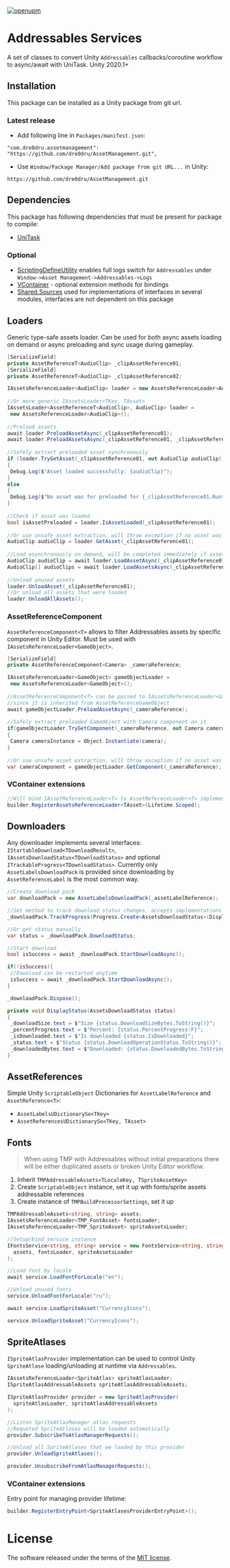 [![openupm](https://img.shields.io/npm/v/com.dre0dru.assetmanagement?label=openupm&registry_uri=https://package.openupm.com)](https://openupm.com/packages/com.dre0dru.assetmanagement/)
# Addressables Services
A set of classes to convert Unity `Addressables` callbacks/coroutine workflow to async/await with UniTask.
Unity 2020.1+


## Installation
This package can be installed as a Unity package from git url.

### Latest release
- Add following line in `Packages/manifest.json`:
```
"com.dre0dru.assetmanagement": "https://github.com/dre0dru/AssetManagement.git",
```
- Use `Window/Package Manager/Add package from git URL...` in Unity:
```
https://github.com/dre0dru/AssetManagement.git
```

## Dependencies
This package has following dependencies that must be present for package to compile:
- [UniTask](https://github.com/Cysharp/UniTask)

### Optional
- [ScriptingDefineUtility](https://github.com/Thundernerd/Unity3D-ScriptingDefineUtility) enables full logs switch for `Addressables` under `Window->Asset Management->Addressables->Logs`
- [VContainer](https://github.com/hadashiA/VContainer) - optional extension methods for bindings
- [Shared.Sources](https://github.com/dre0dru/Shared.Sources) used for implementations of  interfaces in several modules, interfaces are not dependent on this package

## Loaders
Generic type-safe assets loader.
Can be used for both async assets loading on demand or async preloading and sync usage during gameplay.
```csharp
[SerializeField]  
private AssetReferenceT<AudioClip> _clipAssetReference01;  
[SerializeField]  
private AssetReferenceT<AudioClip> _clipAssetReference02;

IAssetsReferenceLoader<AudioClip> loader = new AssetsReferenceLoader<AudioClip>();  
  
//Or more generic IAssetsLoader<TKey, TAsset>  
IAssetsLoader<AssetReferenceT<AudioClip>, AudioClip> loader =  
 new AssetsReferenceLoader<AudioClip>();  
  
//Preload assets  
await loader.PreloadAssetAsync(_clipAssetReference01);  
await loader.PreloadAssetsAsync(_clipAssetReference01, _clipAssetReference02);  
  
//Safely extract preloaded asset synchronously  
if (loader.TryGetAsset(_clipAssetReference01, out AudioClip audioClip))  
{  
 Debug.Log($"Asset loaded successfully: {audioClip}");  
}  
else  
{  
 Debug.Log($"No asset was for preloaded for {_clipAssetReference01.RuntimeKey}");  
}  
  
//Check if asset was loaded  
bool isAssetPreloaded = loader.IsAssetLoaded(_clipAssetReference01);  
  
//Or use unsafe asset extraction, will throw exception if no asset was preloaded  
AudioClip audioClip = loader.GetAsset(_clipAssetReference01);  
  
//Load asynchronously on demand, will be completed immediately if asset is already loaded
AudioClip audioClip = await loader.LoadAssetAsync(_clipAssetReference01);  
AudioClip[] audioClips = await loader.LoadAssetsAsync(_clipAssetReference01, _clipAssetReference02);  
  
//Unload unused assets  
loader.UnloadAsset(_clipAssetReference01);  
//Or unload all assets that were loaded  
loader.UnloadAllAssets();
```


### AssetReferenceComponent
`AssetReferenceComponent<T>` allows to filter Addressables assets by specific component in Unity Editor. Must be used with `IAssetsReferenceLoader<GameObject>`.
```csharp
[SerializeField]  
private AssetReferenceComponent<Camera> _cameraReference;

IAssetsReferenceLoader<GameObject> gameObjectLoader =  
 new AssetsReferenceLoader<GameObject>();  
  
//AssetReferenceComponent<T> can be passed to IAssetsReferenceLoader<GameObject>  
//since it is inherited from AssetReferenceGameObject  
await gameObjectLoader.PreloadAssetAsync(_cameraReference);  
  
//Safely extract preloaded GameObject with Camera component on it  
if(gameObjectLoader.TryGetComponent(_cameraReference, out Camera camera))  
{  
 Camera cameraInstance = Object.Instantiate(camera);  
}  
  
//Or use unsafe asset extraction, will throw exception if no asset was preloaded  
var cameraComponent = gameObjectLoader.GetComponent(_cameraReference);
```

### VContainer extensions
```csharp
//Will bind IAssetReferenceLoader<T> to AssetRefereceLoader<T> implementation
builder.RegisterAssetsReferenceLoader<TAsset>(Lifetime.Scoped);
```

## Downloaders
Any downloader implements several interfaces: `IStartableDownload<TDownloadResult>`,  
`IAssetsDownloadStatus<TDownloadStatus>` and optional ` ITrackableProgress<TDownloadStatus>`.
Currently only `AssetLabelsDownloadPack` is provided since downloading by `AssetReferenceLabel` is the most common way.
```csharp
//Create download pack
var downloadPack = new AssetLabelsDownloadPack(_assetLabelReference);

//Set method to track download status changes, accepts implementations of IProgress<T>
_downloadPack.TrackProgress(Progress.Create<AssetsDownloadStatus>(DisplayStatus));

//Or get status manually
var status = _downloadPack.DownloadStatus;

//Start download
bool isSuccess = await _downloadPack.StartDownloadAsync();

if(!isSuccess){
 //Download can be restarted anytime
 isSuccess = await _downloadPack.StartDownloadAsync();
}

_downloadPack.Dispose();
```

```csharp
private void DisplayStatus(AssetsDownloadStatus status)  
{  
 _downloadSize.text = $"Size {status.DownloadSizeBytes.ToString()}";  
 _percentProgress.text = $"Percent: {status.PercentProgress:F}";  
 _isDownloaded.text = $"Is downloaded {status.IsDownloaded}";  
 _status.text = $"Status {status.DownloadOperationStatus.ToString()}";  
 _downloadedBytes.text = $"Downloaded: {status.DownloadedBytes.ToString()}";  
}
```

## AssetReferences
Simple Unity `ScriptableObject` Dictionaries for `AssetLabelReference` and `AssetReference<T>`:
- `AssetLabelsUDictionarySo<TKey>`
- `AssetReferencesUDictionarySo<TKey, TAsset>`

## Fonts
> When using TMP with Addressables without initial preparations there will be either duplicated assets or broken Unity Editor workflow.

1. Inherit `TMPAddressableAssets<TLocaleKey, TSpriteAssetKey>`
2. Create `ScriptableObject` instance, set it up with fonts/sprite assets addressable references
3. Create instance of `TMPBuildProcessorSettings`, set it up
```csharp
TMPAddressableAssets<string, string> assets;
IAssetsReferenceLoader<TMP_FontAsset> fontsLoader;
IAssetsReferenceLoader<TMP_SpriteAsset> spriteAssetsLoader;

//Setup/bind service instance
IFontsService<string, string> service = new FontsService<string, string>(
  assets, fontsLoader, spriteAssetsLoader
);

//Load font by locale
await service.LoadFontForLocale("en");

//Unload unused fonts
service.UnloadFontForLocale("ru");

await service.LoadSpriteAsset("CurrencyIcons");

service.UnloadSpriteAsset("CurrencyIcons");

```

## SpriteAtlases
`ISpriteAtlasProvider`  implementation can be used to control Unity `SpriteAtlase` loading/unloading at runtime via `Addressables`.
```csharp
IAssetsReferenceLoader<SpriteAtlas> spriteAtlasLoader;  
ISpriteAtlasAddressableAssets spriteAtlasAddressableAssets;

ISpriteAtlasProvider provider = new SpriteAtlasProvider(
  spriteAtlasLoader, spriteAtlasAddressableAssets
);

//Listen SpriteAtlasManager atlas requests
//Requeted SpriteAtlases will be loaded automatically
provider.SubscribeToAtlasManagerRequests();

//Unload all SpriteAtlases that we loaded by this provider
provider.UnloadSpriteAtlases();

provider.UnsubscribeFromAtlasManagerRequests();
```
### VContainer extensions
Entry point for managing provider lifetime:
 ```csharp
 builder.RegisterEntryPoint<SpriteAtlasesProviderEntryPoint>();
 ```

# License
The software released under the terms of the [MIT license](./LICENSE.md).